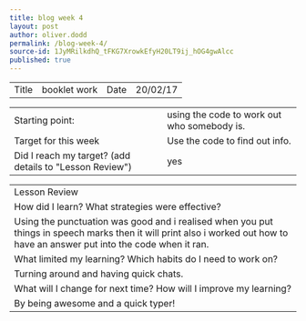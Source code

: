 ```yaml
---
title: blog week 4
layout: post
author: oliver.dodd
permalink: /blog-week-4/
source-id: 1JyMRilkdhQ_tFKG7XrowkEfyH20LT9ij_hOG4gwAlcc
published: true
---
```

<table>
  <tr>
    <td>Title</td>
    <td>booklet work</td>
    <td>Date</td>
    <td>20/02/17</td>
  </tr>
</table>


<table>
  <tr>
    <td>Starting point:</td>
    <td>using the code to work out who somebody is.</td>
  </tr>
  <tr>
    <td>Target for this week</td>
    <td>Use the code to find out info.</td>
  </tr>
  <tr>
    <td>Did I reach my target? 
(add details to "Lesson Review")</td>
    <td> yes</td>
  </tr>
</table>


<table>
  <tr>
    <td>Lesson Review</td>
  </tr>
  <tr>
    <td>How did I learn? What strategies were effective? </td>
  </tr>
  <tr>
    <td>Using the punctuation was good and i realised when you put things in speech marks then it will print also i worked out how to have an answer put into the code when it ran.</td>
  </tr>
  <tr>
    <td>What limited my learning? Which habits do I need to work on? </td>
  </tr>
  <tr>
    <td>Turning around and having quick chats.</td>
  </tr>
  <tr>
    <td>What will I change for next time? How will I improve my learning?</td>
  </tr>
  <tr>
    <td>By being awesome and a quick typer!</td>
  </tr>
</table>


